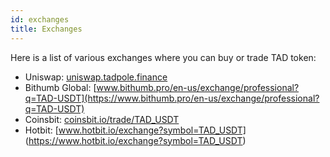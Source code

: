 ```yaml
---
id: exchanges
title: Exchanges
---
```


Here is a list of various exchanges where you can buy or trade TAD token:

* Uniswap: [uniswap.tadpole.finance](https://uniswap.tadpole.finance)
* Bithumb Global: [www.bithumb.pro/en-us/exchange/professional?q=TAD-USDT](https://www.bithumb.pro/en-us/exchange/professional?q=TAD-USDT)
* Coinsbit: [coinsbit.io/trade/TAD_USDT](https://coinsbit.io/trade/TAD_USDT)
* Hotbit: [www.hotbit.io/exchange?symbol=TAD_USDT] (https://www.hotbit.io/exchange?symbol=TAD_USDT)
